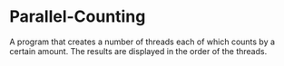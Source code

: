 # Parallel-Counting

A program that creates a number of threads each of which counts by a certain amount.
The results are displayed in the order of the threads. 
